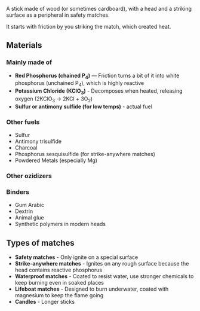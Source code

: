 A stick made of wood (or sometimes cardboard), with a head and a striking surface as a peripheral in safety matches.

It starts with friction by you striking the match, which created heat.

## Materials

### Mainly made of

 - **Red Phosphorus (chained P<sub>4</sub>)** — Friction turns a bit of it into white phosphorus (unchained P<sub>4</sub>), which is highly reactive
 - **Potassium Chloride (KClO<sub>3</sub>)** - Decomposes when heated, releasing oxygen (2KClO<sub>3</sub> → 2KCl + 3O<sub>2</sub>)
 - **Sulfur or antimony sulfide (for low temps)** - actual fuel

### Other fuels

- Sulfur
- Antimony trisulfide
- Charcoal
- Phosphorus sesquisulfide (for strike-anywhere matches)
- Powdered Metals (especially Mg)

### Other ozidizers

### Binders

- Gum Arabic
- Dextrin
- Animal glue
- Synthetic polymers in modern heads
## Types of matches

 - **Safety matches** - Only ignite on a special surface
 - **Strike-anywhere matches** - Ignites on any rough surface because the head contains reactive phosphorus
 - **Waterproof matches** - Coated to resist water, use stronger chemicals to keep burning even in soaked places
 - **Lifeboat matches** - Designed to burn underwater, coated with magnesium to keep the flame going
 - **Candles** - Longer sticks